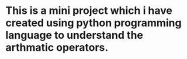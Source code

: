 # This is a mini project which i have created using python programming language to understand the arthmatic operators.
